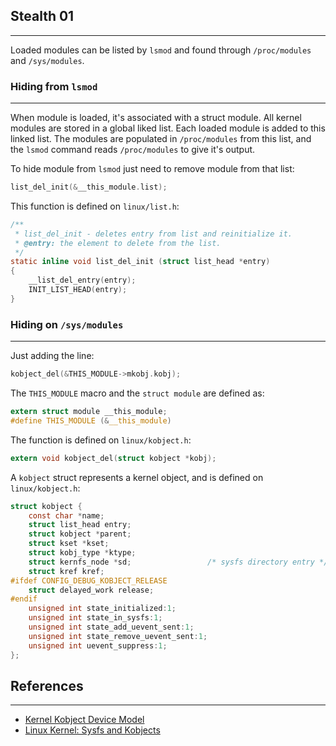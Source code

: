 ## Stealth 01
---

Loaded modules can be listed by `lsmod` and found through `/proc/modules` and `/sys/modules`.

### Hiding from `lsmod`
--- 
When module is loaded, it's associated with a struct module. All kernel modules are stored in a global liked list. Each loaded module is added to this linked list. The modules are populated in `/proc/modules` from this list, and the `lsmod` command reads `/proc/modules` to give it's output. 

To hide module from `lsmod` just need to remove module from that list:

```c
list_del_init(&__this_module.list);
```

This function is defined on `linux/list.h`:

```c
/**
 * list_del_init - deletes entry from list and reinitialize it.
 * @entry: the element to delete from the list.
 */
static inline void list_del_init (struct list_head *entry)
{
	__list_del_entry(entry);
	INIT_LIST_HEAD(entry);
}
```

### Hiding on `/sys/modules`
---
Just adding the line:
```c
kobject_del(&THIS_MODULE->mkobj.kobj);
```
The `THIS_MODULE` macro and the `struct module` are defined as:
```c
extern struct module __this_module;
#define THIS_MODULE (&__this_module)
```
The function is defined on `linux/kobject.h`:
```c
extern void kobject_del(struct kobject *kobj);
```
A `kobject` struct represents a kernel object, and is defined on `linux/kobject.h`:

```c
struct kobject {
	const char *name;
	struct list_head entry;
	struct kobject *parent;
	struct kset *kset;
	struct kobj_type *ktype;
	struct kernfs_node *sd;                 /* sysfs directory entry */
	struct kref	kref;
#ifdef CONFIG_DEBUG_KOBJECT_RELEASE
	struct delayed_work	release;
#endif
	unsigned int state_initialized:1;
	unsigned int state_in_sysfs:1;
	unsigned int state_add_uevent_sent:1;
	unsigned int state_remove_uevent_sent:1;
	unsigned int uevent_suppress:1;
};
```

## References
---
- [Kernel Kobject Device Model](https://medium.com/powerof2/the-kernel-kobject-device-model-explained-89d02350fa03)
- [Linux Kernel: Sysfs and Kobjects](https://www.win.tue.nl/~aeb/linux/lk/lk-13.html)
